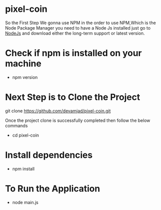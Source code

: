 # pixel-coin

So the First Step  We gonna use NPM in the order to use NPM,Which is the Node Package Manager you need to have a Node Js installed
just go to [NodeJs](https://nodejs.org/en/) and download either the long-term support or latest version.

# Check if npm is installed on your machine 

* npm version 

# Next Step is to Clone the Project 

git clone https://github.com/devamjad/pixel-coin.git

Once the project clone is successfully completed then follow the below commands 

* cd pixel-coin

# Install dependencies

* npm install

# To Run the Application 

* node main.js 
